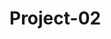 # Project-02

<!-- PSA: Remember to install packages you’re requiring in your code and test before you push to develop or submit a pull request to main. It will make development faster and easier :) -->

<!-- ISSUES -->

<!-- API
- how are we using the api?
- what data are we able to pull from google maps and how will we be able to manipulate it?
- can we seed location data with google maps api to prevent writing unnecessary seed information + save a ton of time?
- can we seed public restroom data with google maps api? (this would save a lot of time)
- is there just a public restrooms api or a different, better api we could use that'd be easier for us to work with?
- can we have this figured out and coded by saturday?? It will be hard to code the rest of the project without this data

SEED INFO
- this will also be time consuming if we can't figure out how to access the location or restroom data from a third party api
- seed files need to be converted to js files and completed with information enough to present multiple locations and reviews
- we need to figure out exactly what information we need from each model, why + how we're using it, where we need to send it, etc.

BACK END FINISHED AND WORKING BEFORE SAT CLASS IS THE NECESSARY GOAL
*if not, we will only have one class period to complete: handlebars, styling, front end js AND the presentation - this is not enough time.

*** AFTER BACK END, WE STILL HAVE :
- many many handlebars files (+ connect them to wherever they need to be connected to)
- html and css (*styling is time consuming* + forms, 'update' and 'post' routes, event listeners, big huge javascript functions to iterate through all of our api calls ** which can only be like 75 calls per hour or something like that ** )
- front end javascript (this will have to do a lot for us in terms of functionality, this will be a lot of work and take A LOT of time)
- deploy to Heroku
- figure out how to access it and present it from Heroku
- readme

- presentation
    - slides
    - timing
    - meeting presentation requirements

**This alone will be tough to reach by due date - not including favorites, pinboards, user customization optiions like themes, light/dark switch, etc -->

<!-- ** If we don't have the time to make this happen, we need to sit down and figure out what we can make happen and how - we shouldn't wait till Sat to start figuring this out - we don't have time ** -->
